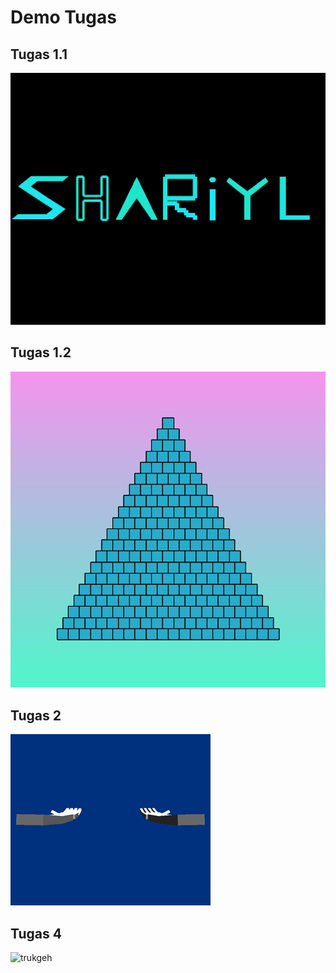 # Demo Tugas

Tugas 1.1
---
![Shariyl](./images/tugas1_1.png)

Tugas 1.2
---
![Piramida](./images/tugas1_2.png)

Tugas 2
---
![tangan](./images/tugas2.gif)


Tugas 4 
---
![trukgeh](./images/tugas4.gif)